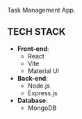 Task Management App. <br />

## TECH STACK
- **Front-end**:
  - React
  - Vite
  - Material UI
- **Back-end**:
  - Node.js
  - Express.js
- **Database**:
  - MongoDB

